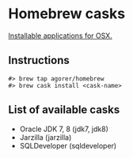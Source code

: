 # Homebrew casks

[Installable applications for OSX.](https://caskroom.github.io/)

## Instructions

```
#> brew tap agorer/homebrew
#> brew cask install <cask-name>
```

## List of available casks

- Oracle JDK 7, 8 (jdk7, jdk8)
- Jarzilla (jarzilla)
- SQLDeveloper (sqldeveloper)
